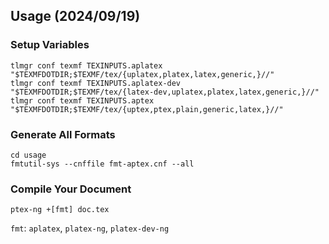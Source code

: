 
## Usage (2024/09/19)

### Setup Variables

```
tlmgr conf texmf TEXINPUTS.aplatex "$TEXMFDOTDIR;$TEXMF/tex/{uplatex,platex,latex,generic,}//"
tlmgr conf texmf TEXINPUTS.aplatex-dev "$TEXMFDOTDIR;$TEXMF/tex/{latex-dev,uplatex,platex,latex,generic,}//"
tlmgr conf texmf TEXINPUTS.aptex "$TEXMFDOTDIR;$TEXMF/tex/{uptex,ptex,plain,generic,latex,}//"
```

### Generate All Formats

```
cd usage
fmtutil-sys --cnffile fmt-aptex.cnf --all
```

### Compile Your Document


```
ptex-ng +[fmt] doc.tex
```

`fmt`: `aplatex`, `platex-ng`, `platex-dev-ng`

